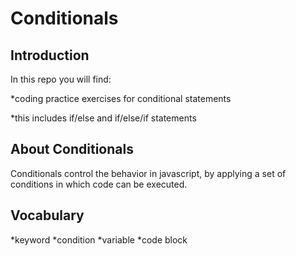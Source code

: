 # Conditionals

## Introduction
In this repo you will find:

  *coding practice exercises for conditional statements
  
  *this includes if/else and if/else/if statements 
  
## About Conditionals
  
Conditionals control the behavior in javascript, by applying a set of conditions in which code can be executed.

## Vocabulary

*keyword
*condition
*variable
*code block
